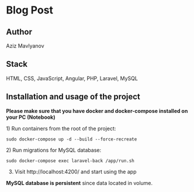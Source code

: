 # Blog Post

## Author

Aziz Mavlyanov

## Stack

HTML, CSS, JavaScript, Angular, PHP, Laravel, MySQL

## Installation and usage of the project

**Please make sure that you have docker and docker-compose installed on your PC (Notebook)**

1\) Run containers from the root of the project:

```dotenv
sudo docker-compose up -d --build --force-recreate
```

2\) Run migrations for MySQL database:

```dotenv
sudo docker-compose exec laravel-back /app/run.sh
```

3. Visit http://localhost:4200/ and start using the app

**MySQL database is persistent** since data located in volume.
